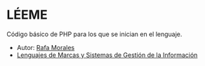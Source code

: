 # LÉEME #

Código básico de PHP para los que se inician en el lenguaje.

* Autor: [Rafa Morales](http://www.ticarte.com/usuario/rafa-morales)
* [Lenguajes de Marcas y Sistemas de Gestión de la Información](http://www.ticarte.com/contenido/lenguajes-de-marcas-y-sistemas-de-gestion-de-informacion)